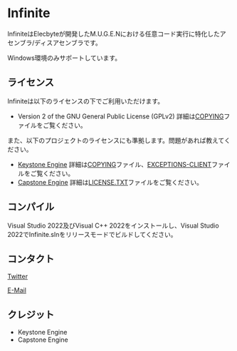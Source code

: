 Infinite
==============

InfiniteはElecbyteが開発したM.U.G.E.Nにおける任意コード実行に特化したアセンブラ/ディスアセンブラです。

Windows環境のみサポートしています。

ライセンス
-------

Infiniteは以下のライセンスの下でご利用いただけます。
- Version 2 of the GNU General Public License (GPLv2)
詳細は[COPYING](COPYING)ファイルをご覧ください。

また、以下のプロジェクトのライセンスにも準拠します。問題があれば教えてください。

- [Keystone Engine](https://github.com/keystone-engine/keystone/)
詳細は[COPYING](COPYING)ファイル、[EXCEPTIONS-CLIENT](EXCEPTIONS-CLIENT)ファイルをご覧ください。
- [Capstone Engine](https://github.com/capstone-engine/capstone/)
詳細は[LICENSE.TXT](LICENSE.TXT)ファイルをご覧ください。

コンパイル
------------------

Visual Studio 2022及びVisual C++ 2022をインストールし、Visual Studio 2022でInfinite.slnをリリースモードでビルドしてください。


コンタクト
-------

[Twitter](https://twitter.com/i/user/970220760340942848)

[E-Mail](mailto:takexaz@gmail.com)


クレジット
----------
- Keystone Engine
- Capstone Engine

